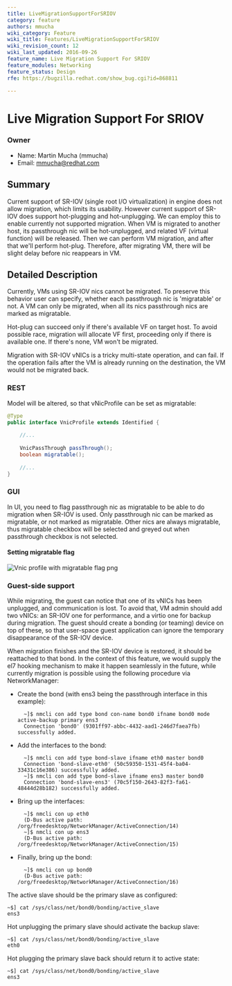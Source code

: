 ```yaml
---
title: LiveMigrationSupportForSRIOV
category: feature
authors: mmucha
wiki_category: Feature
wiki_title: Features/LiveMigrationSupportForSRIOV
wiki_revision_count: 12
wiki_last_updated: 2016-09-26
feature_name: Live Migration Support For SRIOV
feature_modules: Networking
feature_status: Design
rfe: https://bugzilla.redhat.com/show_bug.cgi?id=868811

---
```



# Live Migration Support For SRIOV

### Owner

*   Name: Martin Mucha (mmucha)
*   Email: mmucha@redhat.com

## Summary
Current support of SR-IOV (single root I/O virtualization) in engine 
does not allow migration, which
limits its usability. However current support of SR-IOV does support 
hot-plugging and hot-unplugging. We can employ this to enable currently 
not supported migration. When VM is migrated to another host, its
passthrough nic will be hot-unplugged, and related VF (virtual function)
will be released.
Then we can perform VM migration, and after that we'll perform hot-plug.
Therefore, after migrating VM, there will be slight delay before nic 
reappears in VM. 

## Detailed Description

Currently, VMs using SR-IOV nics cannot be migrated. To preserve this 
behavior user can specify, whether each passthrough nic is 'migratable' 
or not. A VM can only be migrated, when all its nics passthrough 
nics are marked as migratable. 

Hot-plug can succeed only if there's available VF on 
target host. To avoid possible race, migration will allocate VF first, 
proceeding only if there is available one. 
If there's none, VM won't be migrated.

Migration with SR-IOV vNICs is a tricky multi-state operation, and can 
fail. If the operation fails after the VM is already running on the 
destination, the VM would not be migrated back.

### REST

Model will be altered, so that vNicProfile can be set as migratable:

```java
@Type
public interface VnicProfile extends Identified {
    
    //...
    
    VnicPassThrough passThrough();
    boolean migratable();
    
    //...
}    
```

### GUI

In UI, you need to flag passthrough nic as migratable to be able to do
migration when SR-IOV is used. Only passthrough nic can be marked as
migratable, or not marked as migratable. Other nics are always 
migratable, thus migratable checkbox will be selected and greyed out
when passthrough checkbox is not selected. 

#### Setting migratable flag
![Vnic profile with migratable flag png](/images/vnicProfileWithMigratableFlag.png "Vnic profile with migratable flag png")

### Guest-side support
   
While migrating, the guest can notice that one of its vNICs has been 
unplugged, and communication is lost. To avoid that, VM admin should 
add two vNICs: an SR-IOV one for performance, and a virtio one for 
backup during migration. The guest should create a bonding (or teaming) 
device on top of these, so that user-space guest application can ignore 
the temporary disappearance of the SR-IOV device.
   
When migration finishes and the SR-IOV device is restored, it should be 
reattached to that bond. In the context of this feature, we would supply
the el7 hooking mechanism to make it happen seamlessly in the future, while
currently migration is possible using the following procedure via NetworkManager:

* Create the bond (with ens3 being the passthrough interface in this example):

        ~]$ nmcli con add type bond con-name bond0 ifname bond0 mode active-backup primary ens3
        Connection 'bond0' (9301ff97-abbc-4432-aad1-246d7faea7fb) successfully added.

* Add the interfaces to the bond:

        ~]$ nmcli con add type bond-slave ifname eth0 master bond0
        Connection 'bond-slave-eth0' (50c59350-1531-45f4-ba04-33431c16e386) successfully added.
        ~]$ nmcli con add type bond-slave ifname ens3 master bond0
        Connection 'bond-slave-ens3' (70c5f150-2643-82f3-fa61-48444d28b182) successfully added.

* Bring up the interfaces:

        ~]$ nmcli con up eth0
        (D-Bus active path: /org/freedesktop/NetworkManager/ActiveConnection/14)
        ~]$ nmcli con up ens3
        (D-Bus active path: /org/freedesktop/NetworkManager/ActiveConnection/15)

* Finally, bring up the bond:

        ~]$ nmcli con up bond0
        (D-Bus active path: /org/freedesktop/NetworkManager/ActiveConnection/16)

The active slave should be the primary slave as configured:

    ~$] cat /sys/class/net/bond0/bonding/active_slave
    ens3

Hot unplugging the primary slave should activate the backup slave:

    ~$] cat /sys/class/net/bond0/bonding/active_slave
    eth0

Hot plugging the primary slave back should return it to active state:

    ~$] cat /sys/class/net/bond0/bonding/active_slave
    ens3

